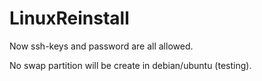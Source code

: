 # LinuxReinstall

Now ssh-keys and password are all allowed.

No swap partition will be create in debian/ubuntu (testing).
